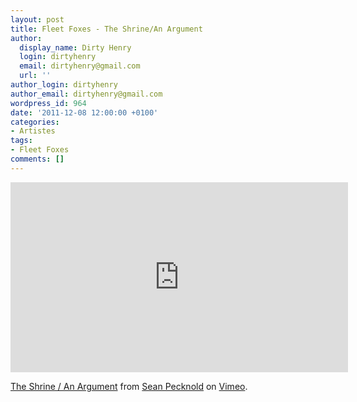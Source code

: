 ```yaml
---
layout: post
title: Fleet Foxes - The Shrine/An Argument
author:
  display_name: Dirty Henry
  login: dirtyhenry
  email: dirtyhenry@gmail.com
  url: ''
author_login: dirtyhenry
author_email: dirtyhenry@gmail.com
wordpress_id: 964
date: '2011-12-08 12:00:00 +0100'
categories:
- Artistes
tags:
- Fleet Foxes
comments: []
---
```

<iframe src="http://player.vimeo.com/video/31464974?title=0&amp;byline=0&amp;portrait=0" width="540" height="304" frameborder="0" webkitAllowFullScreen mozallowfullscreen allowFullScreen></iframe><p><a href="http://vimeo.com/31464974">The Shrine / An Argument</a> from <a href="http://vimeo.com/grandchildren">Sean Pecknold</a> on <a href="http://vimeo.com">Vimeo</a>.</p>
